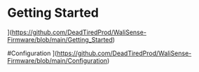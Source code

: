 # Getting Started
](https://github.com/DeadTiredProd/WaliSense-Firmware/blob/main/Getting_Started)

#Configuration
](https://github.com/DeadTiredProd/WaliSense-Firmware/blob/main/Configuration)
